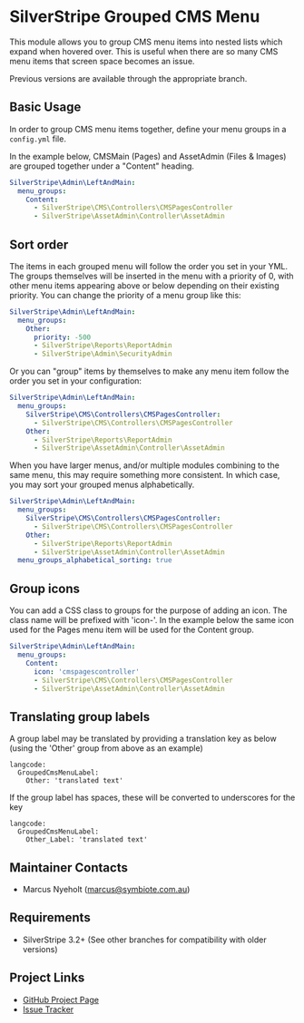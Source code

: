 # SilverStripe Grouped CMS Menu

This module allows you to group CMS menu items into nested lists which expand when hovered over. This is useful when 
there are so many CMS menu items that screen space becomes an issue.

Previous versions are available through the appropriate branch.

## Basic Usage

In order to group CMS menu items together, define your menu groups in a `config.yml` file.

In the example below, CMSMain (Pages) and AssetAdmin (Files &amp; Images) are grouped
together under a "Content" heading.

```yml
SilverStripe\Admin\LeftAndMain:
  menu_groups:
    Content:
      - SilverStripe\CMS\Controllers\CMSPagesController
      - SilverStripe\AssetAdmin\Controller\AssetAdmin
```

## Sort order

The items in each grouped menu will follow the order you set in your YML. The groups 
themselves will be inserted in the menu with a priority of 0, with other menu items 
appearing above or below depending on their existing priority.
You can change the priority of a menu group like this:

```yml
SilverStripe\Admin\LeftAndMain:
  menu_groups:
    Other:
      priority: -500
      - SilverStripe\Reports\ReportAdmin
      - SilverStripe\Admin\SecurityAdmin
```

Or you can "group" items by themselves to make any menu item follow the order you set in your configuration:

```yml
SilverStripe\Admin\LeftAndMain:
  menu_groups:
    SilverStripe\CMS\Controllers\CMSPagesController:
      - SilverStripe\CMS\Controllers\CMSPagesController
    Other:
      - SilverStripe\Reports\ReportAdmin
      - SilverStripe\AssetAdmin\Controller\AssetAdmin
```

When you have larger menus, and/or multiple modules combining to the same menu, this may require something more consistent. In which case, you may sort your grouped menus alphabetically.

```yml
SilverStripe\Admin\LeftAndMain:
  menu_groups:
    SilverStripe\CMS\Controllers\CMSPagesController:
      - SilverStripe\CMS\Controllers\CMSPagesController
    Other:
      - SilverStripe\Reports\ReportAdmin
      - SilverStripe\AssetAdmin\Controller\AssetAdmin
  menu_groups_alphabetical_sorting: true
```

## Group icons

You can add a CSS class to groups for the purpose of adding an icon. The class name will be prefixed with 'icon-'.
In the example below the same icon used for the Pages menu item will be used for the Content group.

```yml
SilverStripe\Admin\LeftAndMain:
  menu_groups:
    Content:
      icon: 'cmspagescontroller'
      - SilverStripe\CMS\Controllers\CMSPagesController
      - SilverStripe\AssetAdmin\Controller\AssetAdmin
```

## Translating group labels

A group label may be translated by providing a translation key as below (using
the 'Other' group from above as an example)

```
langcode:
  GroupedCmsMenuLabel:
    Other: 'translated text'
```

If the group label has spaces, these will be converted to underscores for the 
key

```
langcode:
  GroupedCmsMenuLabel:
    Other_Label: 'translated text'
```

## Maintainer Contacts

* Marcus Nyeholt (<marcus@symbiote.com.au>)

## Requirements

* SilverStripe 3.2+ (See other branches for compatibility with older versions)

## Project Links

* [GitHub Project Page](https://github.com/ajshort/silverstripe-grouped-cms-menu)
* [Issue Tracker](https://github.com/ajshort/silverstripe-grouped-cms-menu/issues)
